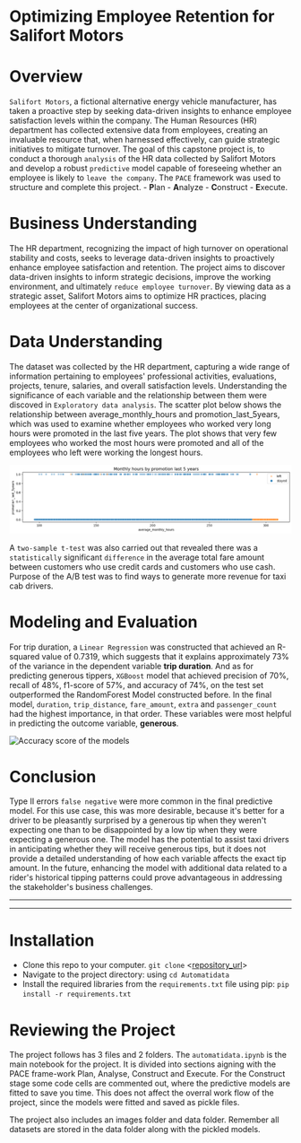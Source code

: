 # **Optimizing Employee Retention for Salifort Motors**
# Overview
`Salifort Motors`, a fictional alternative energy vehicle manufacturer, has taken a proactive step by seeking data-driven insights to enhance employee satisfaction levels within the company. The Human Resources (HR) department has collected extensive data from employees, creating an invaluable resource that, when harnessed effectively, can guide strategic initiatives to mitigate turnover. The goal of this capstone project is, to conduct a thorough `analysis` of the HR data collected by Salifort Motors and develop a robust `predictive` model capable of foreseeing whether an employee is likely to `leave the company`. The `PACE` framework was used to structure and complete this project. - **P**lan - **A**nalyze - **C**onstruct - **E**xecute.

# Business Understanding
The HR department, recognizing the impact of high turnover on operational stability and costs, seeks to leverage data-driven insights to proactively enhance employee satisfaction and retention. The project aims to discover data-driven insights to inform strategic decisions, improve the working environment, and ultimately `reduce employee turnover`. By viewing data as a strategic asset, Salifort Motors aims to optimize HR practices, placing employees at the center of organizational success.

# Data Understanding
The dataset was collected by the HR department, capturing a wide range of information pertaining to employees' professional activities, evaluations, projects, tenure, salaries, and overall satisfaction levels. Understanding the significance of each variable and the relationship between them were discoved in `Exploratory data analysis`. The scatter plot below shows the relationship between average_monthly_hours and promotion_last_5years, which was used to examine whether employees who worked very long hours were promoted in the last five years. The plot shows that very few employees who worked the most hours were promoted and all of the employees who left were working the longest hours.

![Scatter plot of average_monthly_hours v tip amount](images/hours_promotion.png)

A `two-sample t-test` was also carried out that revealed there was a `statistically` significant `difference` in the average total fare amount between customers who use credit cards and customers who use cash. Purpose of the A/B test was to find ways to generate more revenue for taxi cab drivers. 

# Modeling and Evaluation
For trip duration, a `Linear Regression` was constructed that achieved an R-squared value of 0.7319, which suggests that it explains approximately 73% of the variance in the dependent variable **trip duration**. And as for predicting generous tippers, `XGBoost` model that achieved precision of 70%, recall of 48%, f1-score of 57%, and accuracy of 74%, on the test set outperformed the RandomForest Model constructed before. In the final model, `duration`, `trip_distance`, `fare_amount`, `extra` and `passenger_count` had the highest importance, in that order. These variables were most helpful in predicting the outcome variable, **generous**.


![Accuracy score of the models](images/importance_plot.png)

# Conclusion
Type II errors `false negative` were more common in the final predictive model. For this use case, this was more desirable, because it's better for a driver to be pleasantly surprised by a generous tip when they weren't expecting one than to be disappointed by a low tip when they were expecting a generous one. The model has the potential to assist taxi drivers in anticipating whether they will receive generous tips, but it does not provide a detailed understanding of how each variable affects the exact tip amount. In the future, enhancing the model with additional data related to a rider's historical tipping patterns could prove advantageous in addressing the stakeholder's business challenges.

----
----

# Installation
- Clone this repo to your computer. `git clone` <[repository_url](https://github.com/farahdahir/Automatidata)>
- Navigate to the project directory: using `cd Automatidata`
- Install the required libraries from the `requirements.txt` file using pip: `pip install -r requirements.txt`

# Reviewing the Project
The project follows has 3 files and 2 folders. The `automatidata.ipynb` is the main notebook for the project. It is divided into sections aigning with the PACE frame-work Plan, Analyse, Construct and Execute. For the Construct stage some code cells are commented out, where the predictive models are fitted to save you time. This does not affect the overral work flow of the project, since the models were fitted and saved as pickle files.

The project also includes an images folder and data folder. Remember all datasets are stored in the data folder along with the pickled models.
